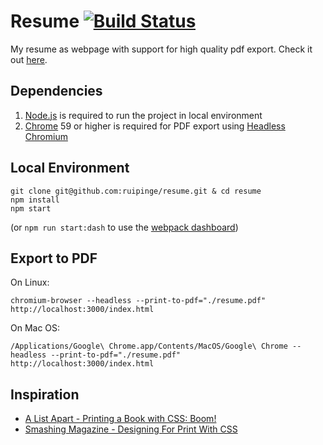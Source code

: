 # Resume [![Build Status](https://travis-ci.org/ruipinge/resume.svg?branch=master)](https://travis-ci.org/ruipinge/resume)

My resume as webpage with support for high quality pdf export. Check it out [here](https://ruipinge.github.io./resume).


## Dependencies

1. [Node.js](https://nodejs.org) is required to run the project in local environment
2. [Chrome](https://www.google.com/chrome/) 59 or higher is required for PDF export using [Headless Chromium](https://chromium.googlesource.com/chromium/src/+/lkgr/headless/README.md)


## Local Environment

```console
git clone git@github.com:ruipinge/resume.git & cd resume
npm install
npm start
```

(or ```npm run start:dash``` to use the [webpack dashboard](https://github.com/FormidableLabs/webpack-dashboard))

## Export to PDF

On Linux:
```console
chromium-browser --headless --print-to-pdf="./resume.pdf" http://localhost:3000/index.html
```

On Mac OS:
```console
/Applications/Google\ Chrome.app/Contents/MacOS/Google\ Chrome --headless --print-to-pdf="./resume.pdf" http://localhost:3000/index.html
```


## Inspiration

- [A List Apart - Printing a Book with CSS: Boom!](http://alistapart.com/article/boom)
- [Smashing Magazine - Designing For Print With CSS](https://www.smashingmagazine.com/2015/01/designing-for-print-with-css/)

